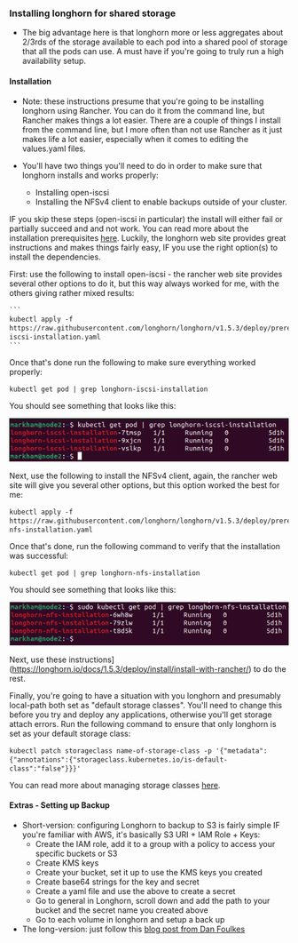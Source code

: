 ### Installing longhorn for shared storage 

* The big advantage here is that longhorn more or less aggregates about 2/3rds of the storage available to each pod into a shared pool of storage that all the pods can use. A must have if you're going to truly run a high availability setup. 

#### Installation

* Note: these instructions presume that you're going to be installing longhorn using Rancher. You can do it from the command line, but Rancher makes things a lot easier. There are a couple of things I install from the command line, but I more often than not use Rancher as it just makes life a lot easier, especially when it comes to editing the values.yaml files. 

* You'll have two things you'll need to do in order to make sure that longhorn installs and works properly:

    * Installing open-iscsi 
    * Installing the NFSv4 client to enable backups outside of your cluster. 

IF you skip these steps (open-iscsi in particular) the install will either fail or partially succeed and and not work. You can read more about the installation prerequisites [here](https://longhorn.io/docs/1.5.3/deploy/install/#installation-requirements). Luckily, the longhorn web site provides great instructions and makes things fairly easy, IF you use the right option(s) to install the dependencies. 

First: use the following to install open-iscsi - the rancher web site provides several other options to do it, but this way always worked for me, with the others giving rather mixed results: 

    ```
    kubectl apply -f https://raw.githubusercontent.com/longhorn/longhorn/v1.5.3/deploy/prerequisite/longhorn-iscsi-installation.yaml
    ```

Once that's done run the following to make sure everything worked properly: 

```
kubectl get pod | grep longhorn-iscsi-installation
```

You should see something that looks like this: 

![iscsi screenshot](../images/screenshot_iscsi.png)


Next, use the following to install the NFSv4 client, again, the rancher web site will give you several other options, but this option worked the best for me: 

```
kubectl apply -f https://raw.githubusercontent.com/longhorn/longhorn/v1.5.3/deploy/prerequisite/longhorn-nfs-installation.yaml
```

Once that's done, run the following command to verify that the installation was successful: 

```
kubectl get pod | grep longhorn-nfs-installation
```
You should see something that looks like this: 

![nfs screenshot](../images/nfs_screenshot.png) 



Next, use these instructions](https://longhorn.io/docs/1.5.3/deploy/install/install-with-rancher/) to do the rest. 

Finally, you're going to have a situation with you longhorn and presumably local-path both set as "default storage classes". You'll need to change this before you try and deploy any applications, otherwise you'll get storage attach errors. Run the following command to ensure that only longhorn is set as your default storage class: 

```
kubectl patch storageclass name-of-storage-class -p '{"metadata": {"annotations":{"storageclass.kubernetes.io/is-default-class":"false"}}}'
```

You can read more about managing storage classes [here](https://kubernetes.io/docs/tasks/administer-cluster/change-default-storage-class/).


#### Extras - Setting up Backup 

* Short-version: configuring Longhorn to backup to S3 is fairly simple IF you're familiar with AWS, it's basically S3 URI + IAM Role + Keys:
    * Create the IAM role, add it to a group with a policy to access your specific buckets or S3 
    * Create KMS keys
    * Create your bucket, set it up to use the KMS keys you created 
    * Create base64 strings for the key and secret
    * Create a yaml file and use the above to create a secret 
    * Go to general in Longhorn, scroll down and add the path to your bucket and the secret name you created above
    * Go to each volume in longhorn and setup a back up 
* The long-version: just follow this [blog post from Dan Foulkes](https://blog.foulkes.cloud/devops/picluster/longhorn/aws/s3/2022/12/29/pi-cluster-longhorn-aws-s3-backup.html) 

